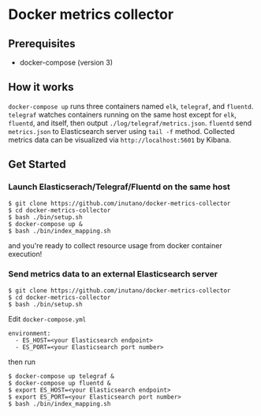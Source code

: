 # Docker metrics collector

## Prerequisites

- docker-compose (version 3)

## How it works

`docker-compose up` runs three containers named `elk`, `telegraf`, and `fluentd`. `telegraf` watches containers running on the same host except for `elk`, `fluentd`, and itself, then output `./log/telegraf/metrics.json`. `fluentd` send `metrics.json` to Elasticsearch server using `tail -f` method. Collected metrics data can be visualized via `http://localhost:5601` by Kibana.

## Get Started

### Launch Elasticserach/Telegraf/Fluentd on the same host

```
$ git clone https://github.com/inutano/docker-metrics-collector
$ cd docker-metrics-collector
$ bash ./bin/setup.sh
$ docker-compose up &
$ bash ./bin/index_mapping.sh
```

and you're ready to collect resource usage from docker container execution!

### Send metrics data to an external Elasticsearch server

```
$ git clone https://github.com/inutano/docker-metrics-collector
$ cd docker-metrics-collector
$ bash ./bin/setup.sh
```

Edit `docker-compose.yml`

```
environment:
  - ES_HOST=<your Elasticsearch endpoint>
  - ES_PORT=<your Elasticsearch port number>
```

then run

```
$ docker-compose up telegraf &
$ docker-compose up fluentd &
$ export ES_HOST=<your Elasticsearch endpoint>
$ export ES_PORT=<your Elasticsearch port number>
$ bash ./bin/index_mapping.sh
```
